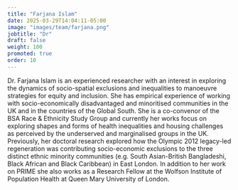 ```yaml
---
title: "Farjana Islam"
date: 2025-03-29T14:04:11-05:00
image: "images/team/farjana.png"
jobtitle: "Dr"
draft: false
weight: 100
promoted: true
order: 10
---
```

Dr. Farjana Islam is an experienced researcher with an interest in exploring the dynamics of socio-spatial exclusions and inequalities to manoeuvre strategies for equity and inclusion. She has empirical experience of working with socio-economically disadvantaged and minoritised communities in the UK and in the countries of the Global South. She is a co-convenor of the BSA Race & Ethnicity Study Group and currently her works focus on exploring shapes and forms of health inequalities and housing challenges as perceived by the underserved and marginalised groups in the UK. Previously, her doctoral research explored how the Olympic 2012 legacy-led regeneration was contributing socio-economic exclusions to the three distinct ethnic minority communities (e.g. South Asian-British Bangladeshi, Black African and Black Caribbean) in East London. In addition to her work on PRIME she also works as a Research Fellow at the Wolfson Institute of Population Health at Queen Mary University of London.